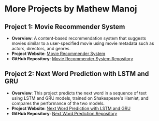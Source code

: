 # More Projects by Mathew Manoj

## Project 1: Movie Recommender System
- **Overview**: A content-based recommendation system that suggests movies similar to a user-specified movie using movie metadata such as actors, directors, and genres.
- **Project Website**: [Movie Recommender System](https://movierecommendorsyst-7sw0m172fxn.streamlit.app/)
- **GitHub Repository**: [Movie Recommender System Repository](https://github.com/mathew-2/Movie_recommendor_syst)

## Project 2: Next Word Prediction with LSTM and GRU
- **Overview**: This project predicts the next word in a sequence of text using LSTM and GRU models, trained on Shakespeare's Hamlet, and compares the performance of the two models.
- **Project Website**: [Next Word Prediction with LSTM and GRU](https://next-word-with-gru-and-lstm.streamlit.app/)
- **GitHub Repository**: [Next Word Prediction Repository](https://github.com/mathew-2/Next_word_with_GRU_and_LSTM)
